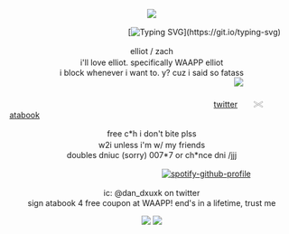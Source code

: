 <p align="center">
<img src="https://files.catbox.moe/mypvxf.png">

　　　　　　　　　　　　　　　[![Typing SVG](https://readme-typing-svg.demolab.com?font=Press+Start+2P&pause=1000&color=B8241B&center=true&vCenter=true&width=435&lines=...;Just+get+going.)](https://git.io/typing-svg)
</p>
<p align="center">
elliot / zach　　　　　　　　　　　　　　　　　　　　　　　　　　　　　　　　　　　　　　　　　　　　　　　　　　　　　　　　　　　 i'll love elliot. specifically WAAPP elliot　　　　　　　　　　　　　　　　　　　　　　　　　　　　　　　　　　　　　　　　　　　　　　　　　　　　　　　　　　　　　　　　　　　　　　　　i block whenever i want to. y? cuz i said so fatass
　　　　　　　　　　　　　　　　　　　　　　<img src="https://files.catbox.moe/zh8nos.png">

　　　　　　　　　　　　　　　　　　　　 　　　 　　 [twitter](https://x.com/ihflulz/)　　𓏵　　[atabook](https://pizzaburgerroll.atabook.org/)
</p>
<p align="center">
free c*h i don't bite plss　　　　　　　　　　　　　　　　　　　　　　　　　　　　　　　　　　　　　　　　　　　　　　　　　　　　　w2i unless i'm w/ my friends　　　　　　　　　　　　　　　　　　　　　　　　　　　　　　　　　　　　　　　　　　　　　　　　　　　　　doubles dniuc (sorry) 007*7 or ch*nce dni /jjj
</p>

　　　　　　　　　　　　　　　　　　　 [![spotify-github-profile](https://spotify-github-profile.kittinanx.com/api/view?uid=31cghiaeohuoxydm5numjzofp7se&cover_image=true&theme=novatorem&show_offline=true&background_color=121212&interchange=false&bar_color=90191d&bar_color_cover=false)](https://spotify-github-profile.kittinanx.com/api/view?uid=31cghiaeohuoxydm5numjzofp7se&redirect=true)

<p align="center">
ic: @dan_dxuxk on twitter　　　　　　　　　　　　　　　　　　　　　　　　　　　　　　　　　　　　　　　　　　　　　　　　　　　sign atabook 4 free coupon at WAAPP! end's in a lifetime, trust me
</p>
<p align="center">
<img src="https://files.catbox.moe/fvndc6.webp">
<img src="https://files.catbox.moe/0woscm.png">
</p>
